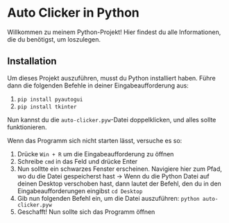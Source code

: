 # Auto Clicker in Python

Willkommen zu meinem Python-Projekt! Hier findest du alle Informationen, die du benötigst, um loszulegen.

## Installation

Um dieses Projekt auszuführen, musst du Python installiert haben. Führe dann die folgenden Befehle in deiner Eingabeaufforderung aus:

1. `pip install pyautogui`
2. `pip install tkinter`

Nun kannst du die `auto-clicker.pyw`-Datei doppelklicken, und alles sollte funktionieren.

Wenn das Programm sich nicht starten lässt, versuche es so:
1. Drücke `Win + R` um die Eingabeaufforderung zu öffnen
2. Schreibe `cmd` in das Feld und drücke Enter
3. Nun solltte ein schwarzes Fenster erscheinen. Navigiere hier zum Pfad, wo du die Datei gespeicherst hast
-> Wenn du die Python Datei auf deinen Desktop verschoben hast, dann lautet der Befehl, den du in den Eingabeaufforderungen eingibst `cd Desktop`
4. Gib nun folgenden Befehl ein, um die Datei auszuführen: `python auto-clicker.pyw`
5. Geschafft! Nun sollte sich das Programm öffnen
